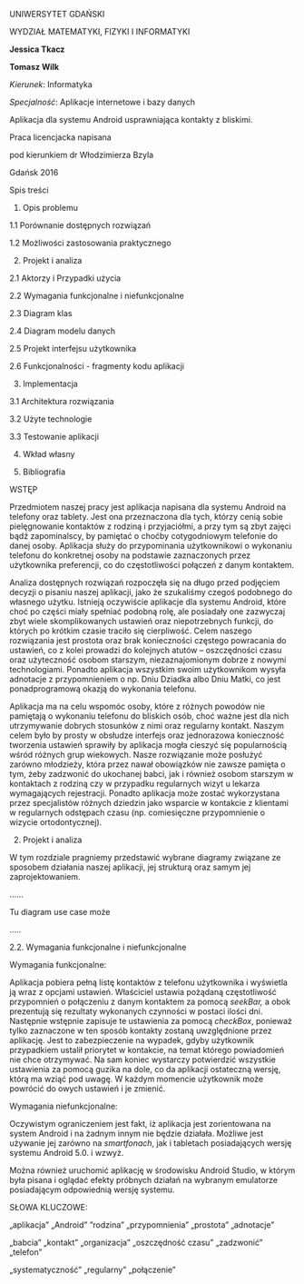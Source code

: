 
UNIWERSYTET GDAŃSKI

WYDZIAŁ MATEMATYKI, FIZYKI I INFORMATYKI

**Jessica Tkacz**

**Tomasz Wilk**

*Kierunek*: Informatyka

*Specjalność*: Aplikacje internetowe i bazy danych

Aplikacja dla systemu Android usprawniająca kontakty z bliskimi.

Praca licencjacka napisana

pod kierunkiem dr Włodzimierza Bzyla

Gdańsk 2016

Spis treści

1. Opis problemu

1.1 Porównanie dostępnych rozwiązań

1.2 Możliwości zastosowania praktycznego

2. Projekt i analiza

2.1 Aktorzy i Przypadki użycia

2.2 Wymagania funkcjonalne i niefunkcjonalne

2.3 Diagram klas

2.4 Diagram modelu danych

2.5 Projekt interfejsu użytkownika

2.6 Funkcjonalności - fragmenty kodu aplikacji

3. Implementacja

3.1 Architektura rozwiązania

3.2 Użyte technologie

3.3 Testowanie aplikacji

4. Wkład własny

5. Bibliografia

WSTĘP

Przedmiotem naszej pracy jest aplikacja napisana dla systemu Android na telefony oraz tablety. Jest ona przeznaczona dla tych, którzy cenią sobie pielęgnowanie kontaktów z rodziną i przyjaciółmi, a przy tym są zbyt zajęci bądź zapominalscy, by pamiętać o choćby cotygodniowym telefonie do danej osoby. Aplikacja służy do przypominania użytkownikowi o wykonaniu telefonu do konkretnej osoby na podstawie zaznaczonych przez użytkownika preferencji, co do częstotliwości połączeń z danym kontaktem.

Analiza dostępnych rozwiązań rozpoczęła się na długo przed podjęciem decyzji o pisaniu naszej aplikacji, jako że szukaliśmy czegoś podobnego do własnego użytku. Istnieją oczywiście aplikacje dla systemu Android, które choć po części miały spełniać podobną rolę, ale posiadały one zazwyczaj zbyt wiele skomplikowanych ustawień oraz niepotrzebnych funkcji, do których po krótkim czasie traciło się cierpliwość. Celem naszego rozwiązania jest prostota oraz brak konieczności częstego powracania do ustawień, co z kolei prowadzi do kolejnych atutów – oszczędności czasu oraz użyteczność osobom starszym, niezaznajomionym dobrze z nowymi technologiami. Ponadto aplikacja wszystkim swoim użytkownikom wysyła adnotacje z przypomnieniem o np. Dniu Dziadka albo Dniu Matki, co jest ponadprogramową okazją do wykonania telefonu.

Aplikacja ma na celu wspomóc osoby, które z różnych powodów nie pamiętają o wykonaniu telefonu do bliskich osób, choć ważne jest dla nich utrzymywanie dobrych stosunków z nimi oraz regularny kontakt. Naszym celem było by prosty w obsłudze interfejs oraz jednorazowa konieczność tworzenia ustawień sprawiły by aplikacja mogła cieszyć się popularnością wśród różnych grup wiekowych. Nasze rozwiązanie może posłużyć zarówno młodzieży, która przez nawał obowiązków nie zawsze pamięta o tym, żeby zadzwonić do ukochanej babci, jak i również osobom starszym w kontaktach z rodziną czy w przypadku regularnych wizyt u lekarza wymagających rejestracji. Ponadto aplikacja może zostać wykorzystana przez specjalistów różnych dziedzin jako wsparcie w kontakcie z klientami w regularnych odstępach czasu (np. comiesięczne przypomnienie o wizycie ortodontycznej).

2. Projekt i analiza

W tym rozdziale pragniemy przedstawić wybrane diagramy związane ze sposobem działania naszej aplikacji, jej strukturą oraz samym jej zaprojektowaniem.

…...

Tu diagram use case może

…..

2.2. Wymagania funkcjonalne i niefunkcjonalne

Wymagania funkcjonalne:

Aplikacja pobiera pełną listę kontaktów z telefonu użytkownika i wyświetla ją wraz z opcjami ustawień. Właściciel ustawia pożądaną częstotliwość przypomnień o połączeniu z danym kontaktem za pomocą *seekBar,* a obok prezentują się rezultaty wykonanych czynności w postaci ilości dni. Następnie wstępnie zapisuje te ustawienia za pomocą *checkBox*, ponieważ tylko zaznaczone w ten sposób kontakty zostaną uwzględnione przez aplikację. Jest to zabezpieczenie na wypadek, gdyby użytkownik przypadkiem ustalił priorytet w kontakcie, na temat którego powiadomień nie chce otrzymywać. Na sam koniec wystarczy potwierdzić wszystkie ustawienia za pomocą guzika na dole, co da aplikacji ostateczną wersję, którą ma wziąć pod uwagę. W każdym momencie użytkownik może powrócić do owych ustawień i je zmienić.

Wymagania niefunkcjonalne:

Oczywistym ograniczeniem jest fakt, iż aplikacja jest zorientowana na system Android i na żadnym innym nie będzie działała. Możliwe jest używanie jej zarówno na *smartfonach*, jak i tabletach posiadających wersję systemu Android 5.0. i wzwyż.

Można również uruchomić aplikację w środowisku Android Studio, w którym była pisana i oglądać efekty próbnych działań na wybranym emulatorze posiadającym odpowiednią wersję systemu.

SŁOWA KLUCZOWE:

„aplikacja” „Android” ”rodzina” „przypomnienia” „prostota” „adnotacje”

„babcia” „kontakt” „organizacja” „oszczędność czasu” „zadzwonić” „telefon”

„systematyczność” „regularny” „połączenie”
